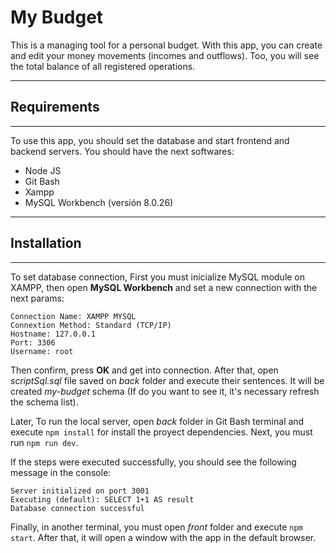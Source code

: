 # My Budget

This is a managing tool for a personal budget. With this app, you can create and edit your money movements (incomes and outflows). Too, you will see the total balance of all registered operations. 

---
## Requirements
---

To use this app, you should set the database and start frontend and backend servers. You should have the next softwares:

* Node JS
* Git Bash
* Xampp
* MySQL Workbench (versión 8.0.26)

---
## Installation
---

To set database connection, First you must inicialize MySQL module on XAMPP, then open **MySQL Workbench** and set a new connection with the next params:

```
Connection Name: XAMPP MYSQL
Connextion Method: Standard (TCP/IP)
Hostname: 127.0.0.1
Port: 3306
Username: root 
```

Then confirm, press **OK** and get into connection.
After that, open *scriptSql.sql* file saved on *back* folder and execute their sentences. It will be created *my-budget* schema (If do you want to see it, it's necessary refresh the schema list).

Later, To run the local server, open *back* folder in Git Bash terminal and execute `npm install` for install the proyect dependencies. Next, you must run `npm run dev`.

If the steps were executed successfully, you should see the following message in the console:

```
Server initialized on port 3001 
Executing (default): SELECT 1+1 AS result
Database connection successful
```

Finally, in another terminal, you must open *front* folder and execute `npm start`. After that, it will open a window with the app in the default browser.
